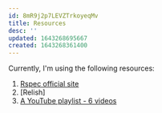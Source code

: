 ```yaml
---
id: 8mR9j2p7LEVZTrkoyeqMv
title: Resources
desc: ''
updated: 1643268695667
created: 1643268361400
---
```


Currently, I'm using the following resources:
1. [Rspec official site](https://rspec.info)
2. [Relish]
3. [A YouTube playlist - 6 videos](https://youtube.com/playlist?list=PLRRV_FQMoM_t11xUmdz9YRra7HOgaYQT1)

